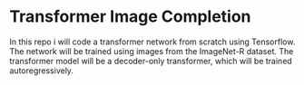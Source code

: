 # Transformer Image Completion 

In this repo i will code a transformer network from scratch using Tensorflow.
The network will be trained using images from the ImageNet-R dataset.
The transformer model will be a decoder-only transformer, which will be trained autoregressively.
